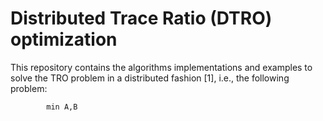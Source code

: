 # Distributed Trace Ratio (DTRO) optimization

This repository contains the algorithms implementations and examples to solve the TRO problem in a distributed fashion [1], i.e., the following problem:

            min A,B